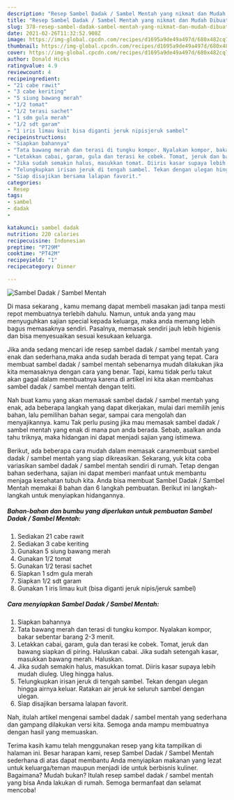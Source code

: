 ```yaml
---
description: "Resep Sambel Dadak / Sambel Mentah yang nikmat dan Mudah Dibuat"
title: "Resep Sambel Dadak / Sambel Mentah yang nikmat dan Mudah Dibuat"
slug: 378-resep-sambel-dadak-sambel-mentah-yang-nikmat-dan-mudah-dibuat
date: 2021-02-26T11:32:52.908Z
image: https://img-global.cpcdn.com/recipes/d1695a9de49a497d/680x482cq70/sambel-dadak-sambel-mentah-foto-resep-utama.jpg
thumbnail: https://img-global.cpcdn.com/recipes/d1695a9de49a497d/680x482cq70/sambel-dadak-sambel-mentah-foto-resep-utama.jpg
cover: https://img-global.cpcdn.com/recipes/d1695a9de49a497d/680x482cq70/sambel-dadak-sambel-mentah-foto-resep-utama.jpg
author: Donald Hicks
ratingvalue: 4.9
reviewcount: 4
recipeingredient:
- "21 cabe rawit"
- "3 cabe keriting"
- "5 siung bawang merah"
- "1/2 tomat"
- "1/2 terasi sachet"
- "1 sdm gula merah"
- "1/2 sdt garam"
- "1 iris limau kuit bisa diganti jeruk nipisjeruk sambel"
recipeinstructions:
- "Siapkan bahannya"
- "Tata bawang merah dan terasi di tungku kompor. Nyalakan kompor, bakar sebentar barang 2-3 menit."
- "Letakkan cabai, garam, gula dan terasi ke cobek. Tomat, jeruk dan bawang siapkan di piring. Haluskan cabai. Jika sudah setengah kasar, masukkan bawang merah. Haluskan."
- "Jika sudah semakin halus, masukkan tomat. Diiris kasar supaya lebih mudah diuleg. Uleg hingga halus."
- "Telungkupkan irisan jeruk di tengah sambel. Tekan dengan ulegan hingga airnya keluar. Ratakan air jeruk ke seluruh sambel dengan ulegan."
- "Siap disajikan bersama lalapan favorit."
categories:
- Resep
tags:
- sambel
- dadak
- 

katakunci: sambel dadak  
nutrition: 220 calories
recipecuisine: Indonesian
preptime: "PT29M"
cooktime: "PT42M"
recipeyield: "1"
recipecategory: Dinner

---
```



![Sambel Dadak / Sambel Mentah](https://img-global.cpcdn.com/recipes/d1695a9de49a497d/680x482cq70/sambel-dadak-sambel-mentah-foto-resep-utama.jpg)

Di masa  sekarang , kamu memang dapat membeli masakan jadi tanpa mesti repot membuatnya terlebih dahulu. Namun, untuk anda yang mau menyuguhkan sajian special kepada keluarga, maka anda memang lebih bagus memasaknya sendiri. Pasalnya, memasak sendiri jauh lebih higienis dan bisa menyesuaikan sesuai kesukaan keluarga.

Jika anda sedang mencari ide resep sambel dadak / sambel mentah yang enak dan sederhana,maka anda sudah berada di tempat yang tepat. Cara membuat sambel dadak / sambel mentah  sebenarnya mudah dilakukan jika kita memasaknya dengan cara yang benar. Tapi, kamu tidak perlu takut akan gagal dalam membuatnya 
karena di artikel ini kita akan membahas sambel dadak / sambel mentah dengan teliti.  



Nah buat kamu yang akan memasak sambel dadak / sambel mentah yang enak, ada beberapa langkah yang dapat dikerjakan, mulai dari memilih jenis bahan, lalu pemilihan bahan segar, sampai cara mengolah dan menyajikannya. kamu Tak perlu pusing jika mau memasak sambel dadak / sambel mentah yang enak di mana pun anda berada. Sebab, asalkan anda  tahu triknya, maka hidangan ini dapat menjadi sajian yang istimewa.

Berikut, ada beberapa cara mudah dalam memasak caramembuat sambel dadak / sambel mentah yang siap dikreasikan. Sekarang, yuk kita coba variasikan sambel dadak / sambel mentah sendiri di rumah. Tetap dengan bahan sederhana, sajian ini dapat memberi manfaat untuk membantu menjaga kesehatan tubuh kita. Anda bisa membuat Sambel Dadak / Sambel Mentah memakai 8 bahan dan 6 langkah pembuatan. Berikut ini langkah-langkah untuk menyiapkan hidangannya.

<!--inarticleads1-->

##### Bahan-bahan dan bumbu yang diperlukan untuk pembuatan Sambel Dadak / Sambel Mentah:

1. Sediakan 21 cabe rawit
1. Sediakan 3 cabe keriting
1. Gunakan 5 siung bawang merah
1. Gunakan 1/2 tomat
1. Gunakan 1/2 terasi sachet
1. Siapkan 1 sdm gula merah
1. Siapkan 1/2 sdt garam
1. Gunakan 1 iris limau kuit (bisa diganti jeruk nipis/jeruk sambel)




<!--inarticleads2-->

##### Cara menyiapkan Sambel Dadak / Sambel Mentah:

1. Siapkan bahannya
1. Tata bawang merah dan terasi di tungku kompor. Nyalakan kompor, bakar sebentar barang 2-3 menit.
1. Letakkan cabai, garam, gula dan terasi ke cobek. Tomat, jeruk dan bawang siapkan di piring. Haluskan cabai. Jika sudah setengah kasar, masukkan bawang merah. Haluskan.
1. Jika sudah semakin halus, masukkan tomat. Diiris kasar supaya lebih mudah diuleg. Uleg hingga halus.
1. Telungkupkan irisan jeruk di tengah sambel. Tekan dengan ulegan hingga airnya keluar. Ratakan air jeruk ke seluruh sambel dengan ulegan.
1. Siap disajikan bersama lalapan favorit.




Nah, itulah artikel mengenai  sambel dadak / sambel mentah  yang sederhana dan gampang dilakukan versi kita. Semoga anda mampu membuatnya dengan hasil yang memuaskan. 

Terima kasih kamu telah menggunakan resep yang kita tampilkan di halaman ini. Besar harapan kami, resep  Sambel Dadak / Sambel Mentah sederhana di atas dapat membantu Anda menyiapkan makanan yang lezat untuk keluarga/teman maupun menjadi ide untuk berbisnis kuliner. Bagaimana? Mudah bukan? Itulah resep sambel dadak / sambel mentah yang bisa Anda lakukan di rumah. Semoga bermanfaat dan selamat mencoba!

